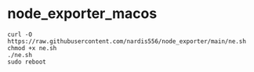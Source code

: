 # node_exporter_macos

```
curl -O https://raw.githubusercontent.com/nardis556/node_exporter/main/ne.sh
chmod +x ne.sh
./ne.sh
sudo reboot
```
